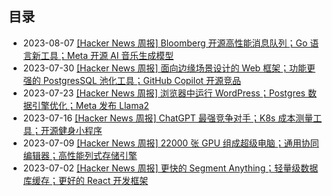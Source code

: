## 目录

- 2023-08-07 [[Hacker News 周报] Bloomberg 开源高性能消息队列；Go 语言新工具；Meta 开源 AI 音乐生成模型](./2023-08-Hacker-News.md) 
- 2023-07-30 [[Hacker News 周报] 面向边缘场景设计的 Web 框架；功能更强的 PostgresSQL 池化工具；GitHub Copilot 开源竞品](./2023-07-Hacker-News.md) 
- 2023-07-23 [[Hacker News 周报] 浏览器中运行 WordPress；Postgres 数据引擎优化；Meta 发布 Llama2](./2023-07-Hacker-News.md) 
- 2023-07-16 [[Hacker News 周报] ChatGPT 最强竞争对手；K8s 成本测量工具；开源健身小程序](./2023-07-Hacker-News.md) 
- 2023-07-09 [[Hacker News 周报] 22000 张 GPU 组成超级电脑；通用协同编辑器；高性能列式存储引擎](./2023-07-Hacker-News.md) 
- 2023-07-02 [[Hacker News 周报] 更快的 Segment Anything；轻量级数据库缓存；更好的 React 开发框架](./2023-07-Hacker-News.md) 
